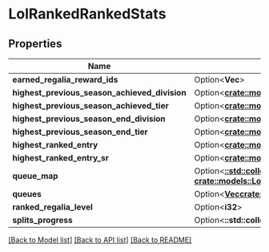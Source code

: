 # LolRankedRankedStats

## Properties

Name | Type | Description | Notes
------------ | ------------- | ------------- | -------------
**earned_regalia_reward_ids** | Option<**Vec<String>**> |  | [optional]
**highest_previous_season_achieved_division** | Option<[**crate::models::LolRankedLeagueDivision**](LolRankedLeagueDivision.md)> |  | [optional]
**highest_previous_season_achieved_tier** | Option<[**crate::models::LolRankedLeagueTier**](LolRankedLeagueTier.md)> |  | [optional]
**highest_previous_season_end_division** | Option<[**crate::models::LolRankedLeagueDivision**](LolRankedLeagueDivision.md)> |  | [optional]
**highest_previous_season_end_tier** | Option<[**crate::models::LolRankedLeagueTier**](LolRankedLeagueTier.md)> |  | [optional]
**highest_ranked_entry** | Option<[**crate::models::LolRankedRankedQueueStats**](LolRankedRankedQueueStats.md)> |  | [optional]
**highest_ranked_entry_sr** | Option<[**crate::models::LolRankedRankedQueueStats**](LolRankedRankedQueueStats.md)> |  | [optional]
**queue_map** | Option<[**::std::collections::HashMap<String, crate::models::LolRankedRankedQueueStats>**](LolRankedRankedQueueStats.md)> |  | [optional]
**queues** | Option<[**Vec<crate::models::LolRankedRankedQueueStats>**](LolRankedRankedQueueStats.md)> |  | [optional]
**ranked_regalia_level** | Option<**i32**> |  | [optional]
**splits_progress** | Option<**::std::collections::HashMap<String, i32>**> |  | [optional]

[[Back to Model list]](../README.md#documentation-for-models) [[Back to API list]](../README.md#documentation-for-api-endpoints) [[Back to README]](../README.md)


